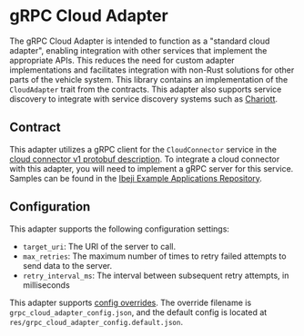 # gRPC Cloud Adapter

The gRPC Cloud Adapter is intended to function as a "standard cloud adapter", enabling integration with other services that implement the appropriate APIs. This reduces the need for custom adapter implementations and facilitates integration with non-Rust solutions for other parts of the vehicle system. This library contains an implementation of the `CloudAdapter` trait from the contracts. This adapter also supports service discovery to integrate with service discovery systems such as [Chariott](https://github.com/eclipse-chariott/chariott/blob/main/service_discovery/README.md).

## Contract

This adapter utilizes a gRPC client for the `CloudConnector` service in the [cloud connector v1 protobuf description](../../../interfaces/cloud_connector/v1/cloud_connector.proto). To integrate a cloud connector with this adapter, you will need to implement a gRPC server for this service. Samples can be found in the [Ibeji Example Applications Repository](https://github.com/eclipse-ibeji/ibeji-example-applications/tree/main/cloud_connectors/).

## Configuration

This adapter supports the following configuration settings:

- `target_uri`: The URI of the server to call.
- `max_retries`: The maximum number of times to retry failed attempts to send data to the server.
- `retry_interval_ms`: The interval between subsequent retry attempts, in milliseconds

This adapter supports [config overrides](../../../docs/tutorials/config-overrides.md). The override filename is `grpc_cloud_adapter_config.json`, and the default config is located at `res/grpc_cloud_adapter_config.default.json`.
